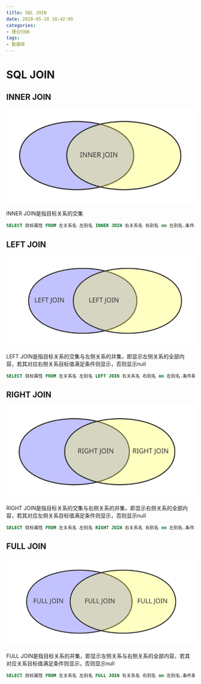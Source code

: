 ```yaml
---
title: SQL JOIN
date: 2020-05-10 18:42:05
categories: 
- 理论归纳
tags:
- 数据库
---
```


# SQL JOIN

## INNER JOIN

![img](SQL-JOIN\innerJoin.svg)

INNER JOIN是指目标关系的交集

```sql
SELECT 目标属性 FROM 左关系名 左别名 INNER JOIN 右关系名 右别名 on 左别名.条件属性 = 右别名.条件属性
```



## LEFT JOIN

![img](SQL-JOIN\leftJoin.svg)

LEFT JOIN是指目标关系的交集与左侧关系的并集，即显示左侧关系的全部内容，若其对应右侧关系目标值满足条件则显示，否则显示null

```sql
SELECT 目标属性 FROM 左关系名 左别名 LEFT JOIN 右关系名 右别名 on 左别名.条件属性 = 右别名.条件属性
```



## RIGHT JOIN

![img](SQL-JOIN\rightJoin.svg)

RIGHT JOIN是指目标关系的交集与右侧关系的并集，即显示右侧关系的全部内容，若其对应左侧关系目标值满足条件则显示，否则显示null

```sql
SELECT 目标属性 FROM 左关系名 左别名 RIGHT JOIN 右关系名 右别名 on 左别名.条件属性 = 右别名.条件属性
```

## FULL JOIN

![img](SQL-JOIN\fullJoin.svg)

FULL JOIN是指目标关系的并集，即显示左侧关系与右侧关系的全部内容，若其对应关系目标值满足条件则显示，否则显示null

```sql
SELECT 目标属性 FROM 左关系名 左别名 FULL JOIN 右关系名 右别名 on 左别名.条件属性 = 右别名.条件属性
```

